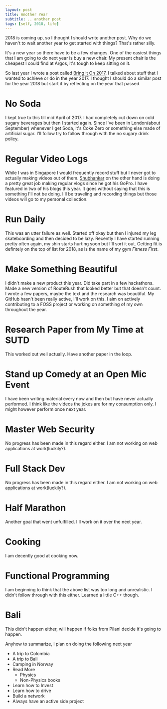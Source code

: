 ```yaml
---
layout: post
title: Another Year
subtitle: .. another post
tags: [self, 2018, life]
---
```


2018 is coming up, so I thought I should write another post. Why do we haven't to wait another year to get started with things? That's rather silly.

It's a new year so there have to be a few changes. One of the easiest things that I am going to do next year is buy a new chair. My present chair is the cheapest I could find at Argos, it's tough to keep sitting on it.

So last year I wrote a post called [Bring it On 2017](https://gyani.net/blog/bring-it-on-2017/). I talked about stuff that I wanted to achieve or do in the year 2017. I thought I should do a similar post for the year 2018 but start it by reflecting on the year that passed.

# No Soda

I kept true to this till mid April of 2017. I had completely cut down on cold sugary beverages but then I started again. Since I've been in London(about September) whenever I get Soda, it's Coke Zero or something else made of artificial sugar. I'll follow try to follow through with the no sugary drink policy.

# Regular Video Logs

While I was in Singapore I would frequently record stuff but I never got to actually making videos out of them. [Shubhankar](shubh24.github.io) on the other hand is doing a pretty great job making regular vlogs since he got his GoPro. I have featured in two of his blogs this year. It goes without saying that this is something I'll not be doing. I'll be traveling and recording things but those videos will go to my personal collection.

# Run Daily

This was an utter failure as well. Started off okay but then I injured my leg skateboarding and then decided to be lazy. Recently I have started running pretty often again, my shin starts hurting soon but I'll sort it out. Getting fit is defintely on the top of list for 2018, as is the name of my gym *Fitness First*.

# Make Something Beautiful

I didn't make a new product this year. Did take part in a few hackathons. Made a new version of RouteRush that looked better but that doesn't count. I wrote a few papers, maybe the text and the research was beautiful. My GitHub hasn't been really active, I'll work on this. I aim on actively contributing to a FOSS project or working on something of my own throughout the year.

# Research Paper from My Time at SUTD

This worked out well actually. Have another paper in the loop.

# Stand up Comedy at an Open Mic Event

I have been writing material every now and then but have never actually performed. I think like the videos the jokes are for my consumption only. I might however perform once next year.

# Master Web Security

No progress has been made in this regard either. I am not working on web applications at work(luckily?).

# Full Stack Dev

No progress has been made in this regard either. I am not working on web applications at work(luckily?).

# Half Marathon

Another goal that went unfulfilled. I'll work on it over the next year.

# Cooking

I am decently good at cooking now.

# Functional Programming

I am beginning to think that the above list was too long and unrealistic. I didn't follow through with this either. Learned a little C++ though.

# Bali

This didn't happen either, will happen if folks from Pilani decide it's going to happen.


Anyhow to summarize, I plan on doing the following next year

- A trip to Colombia
- A trip to Bali
- Camping in Norway
- Read More
    + Physics
    + Non-Physics books
- Learn how to Invest
- Learn how to drive
- Build a network
- Always have an active side project
